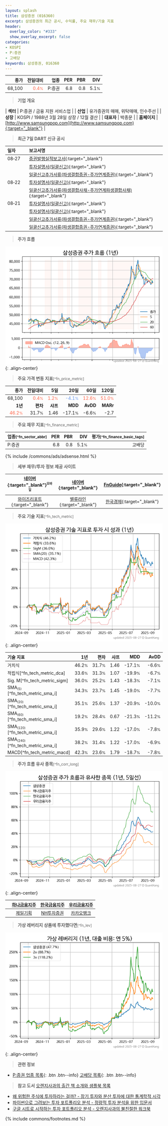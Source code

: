 ```yaml
---
layout: splash
title: 삼성증권 (016360)
excerpt: 삼성증권의 최근 공시, 수익률, 주요 재무/기술 지표
header:
  overlay_color: "#333"
  show_overlay_excerpt: false
categories:
- KOSPI
- P:증권
- 고배당
keywords: 삼성증권, 016360
---
```


| **종가** | **전일대비** | **업종** | **PER** | **PBR** | **DIV** |
| -------: | -----------: | -------: | ------: | ------: | ------: |
| 68,100 | <span style="color: tomato">0.4<small>%</small></span> | P:증권 | 6.8 | 0.8 | 5.1<small>%</small> |

<!-- more -->


> **기업 개요**<a id="company"></a>

| <span style="white-space:nowrap;">**섹터**</span> | P:증권 / 금융 지원 서비스업 |
| <span style="white-space:nowrap;">**산업**</span> | 유가증권의 매매, 위탁매매, 인수주선 |
| <span style="white-space:nowrap;">**상장**</span> | KOSPI / 1988년 3월 28일 상장 / 12월 결산 |
| <span style="white-space:nowrap;">**대표자**</span> | 박종문 |
| <span style="white-space:nowrap;">**홈페이지**</span> | [http://www.samsungpop.com](http://www.samsungpop.com){:target="_blank"} |


> **최근 7일 DART 신규 공시**<a id="dart"></a>

| **일자** |      | **보고서명** |
| :------- | :--- | :----------- |
| 08&#x2011;27 | | [증권발행실적보고서](https://dart.fss.or.kr/dsaf001/main.do?rcpNo=20250827000191){:target="_blank"} |
|  | | [투자설명서(일괄신고)](https://dart.fss.or.kr/dsaf001/main.do?rcpNo=20250827000132){:target="_blank"} |
|  | | [일괄신고추가서류(파생결합증권-주가연계증권)](https://dart.fss.or.kr/dsaf001/main.do?rcpNo=20250827000110){:target="_blank"} |
| 08&#x2011;22 | | [투자설명서(일괄신고)](https://dart.fss.or.kr/dsaf001/main.do?rcpNo=20250822000024){:target="_blank"} |
|  | | [일괄신고추가서류(파생결합사채-주가연계파생결합사채)](https://dart.fss.or.kr/dsaf001/main.do?rcpNo=20250822000022){:target="_blank"} |
| 08&#x2011;21 | | [투자설명서(일괄신고)](https://dart.fss.or.kr/dsaf001/main.do?rcpNo=20250821000095){:target="_blank"} |
|  | | [투자설명서(일괄신고)](https://dart.fss.or.kr/dsaf001/main.do?rcpNo=20250821000072){:target="_blank"} |
|  | | [일괄신고추가서류(파생결합증권-주가연계증권)](https://dart.fss.or.kr/dsaf001/main.do?rcpNo=20250821000066){:target="_blank"} |
|  | | [일괄신고추가서류(파생결합증권-주가연계증권)](https://dart.fss.or.kr/dsaf001/main.do?rcpNo=20250821000026){:target="_blank"} |


> **주가 흐름**<a id="price"></a>

![016360](/stock/images/016360.png){: .align-center}


> **주요 가격 변동 지표**<small>[^fn_price_metric]</small>

| **종가** | **전일대비** | **5일** | **20일** | **60일** | **120일** |
| -------: | -----------: | ------: | -------: | -------: | --------: |
| 68,100 | <span style="color: tomato">0.4<small>%</small></span> | <span style="color: tomato">1.2<small>%</small></span> | <span style="color: cornflowerblue">-4.1<small>%</small></span> | <span style="color: tomato">12.6<small>%</small></span> | <span style="color: tomato">51.0<small>%</small></span> |
| **1년** | **편차** | **샤프** | **MDD** | **AvDD** | **MARr** |
| <span style="color: tomato">46.2<small>%</small></span> | 31.7<small>%</small> | 1.46 | -17.1<small>%</small> | -6.6<small>%</small> | -2.7 |


> **주요 재무 지표**<small>[^fn_finance_metric]</small>

| **업종**<small>[^fn_sector_abbr]</small> | **PER** | **PBR** | **DIV** | **평가**<small>[^fn_finance_basic_tags]</small> |
| :--------------------------------------- | ------: | ------: | ------: | ----------------------------------------------: |
| P:증권 | 6.8 | 0.8 | 5.1<small>%</small> | 고배당 |



{% include /commons/ads/adsense.html %}

> **세부 재무/투자 정보 제공 사이트**

| [네이버](https://m.stock.naver.com/domestic/stock/016360/finance/summary){:target="_blank"}<sup><small>모바일</small></sup> | [네이버](https://finance.naver.com/item/coinfo.naver?code=016360){:target="_blank"} | [FnGuide](https://comp.fnguide.com/SVO2/ASP/SVD_Invest.asp?gicode=A016360&MenuYn=Y){:target="_blank"} |
| :---: | :---: | :---: |
| [와이즈리포트](https://comp.wisereport.co.kr/company/c1040001.aspx?cmp_cd=016360){:target="_blank"} | [밸류라인](https://www.valueline.co.kr/finance/summary/016360){:target="_blank"} | [한국경제](https://markets.hankyung.com/stock/016360/financial-summary){:target="_blank"} |


> **주요 기술 지표**<small>[^fn_tech_metric]</small>


![016360](/stock/images/016360_tech.png){: .align-center}

| **기술 지표** | **1년** | **편차** | **샤프** | **MDD** | **AvDD** |
| :------------ | ------: | -----------: | -------: | ------: | -------: |
| 거치식 | 46.2<small>%</small> | 31.7<small>%</small> | 1.46 | -17.1<small>%</small> | -6.6<small>%</small> |
| 적립식[^fn_tech_metric_dca] | 33.6<small>%</small> | 31.3<small>%</small> | 1.07 | -19.9<small>%</small> | -6.7<small>%</small> |
| Sig. M[^fn_tech_metric_sigm] | 36.0<small>%</small> | 25.2<small>%</small> | 1.43 | -18.3<small>%</small> | -7.1<small>%</small> |
| SMA<small><sub>(5)</sub></small>[^fn_tech_metric_sma_i] | 34.3<small>%</small> | 23.7<small>%</small> | 1.45 | -19.0<small>%</small> | -7.7<small>%</small> |
| SMA<small><sub>(20)</sub></small>[^fn_tech_metric_sma_i] | 35.1<small>%</small> | 25.6<small>%</small> | 1.37 | -20.9<small>%</small> | -10.0<small>%</small> |
| SMA<small><sub>(60)</sub></small>[^fn_tech_metric_sma_i] | 19.2<small>%</small> | 28.4<small>%</small> | 0.67 | -21.3<small>%</small> | -11.2<small>%</small> |
| SMA<small><sub>(120)</sub></small>[^fn_tech_metric_sma_i] | 35.9<small>%</small> | 29.6<small>%</small> | 1.22 | -17.0<small>%</small> | -7.8<small>%</small> |
| SMA<small><sub>(240)</sub></small>[^fn_tech_metric_sma_i] | 38.2<small>%</small> | 31.4<small>%</small> | 1.22 | -17.0<small>%</small> | -6.9<small>%</small> |
| MACD[^fn_tech_metric_macd] | 42.3<small>%</small> | 23.6<small>%</small> | 1.79 | -18.7<small>%</small> | -7.8<small>%</small> |


> **주가 흐름 유사 종목**<a id="corr"></a><small>[^fn_corr_long]</small>

![016360](/stock/images/016360_corr.png){: .align-center}

|       | [하나금융지주](/086790/) | [한국금융지주](/071050/) | [우리금융지주](/316140/) |
| :---: | :------------------------------------: | :------------------------------------: | :------------------------------------: |
|       | [제일기획](/030000/) | [NH투자증권](/005940/) | [카카오뱅크](/323410/) |


> **가상 레버리지 상품에 투자했다면**<a id="2x"></a><small>[^fn_lev]</small>

![016360](/stock/images/016360_2x.png){: .align-center}


> **관련 정보**

- [P:증권 업종 목록](/stats/sector/kospi_업종_증권_종목/){: .btn .btn--info} [고배당 목록](/fn/fn_high_div/){: .btn .btn--info}

> **참고 도서** [오렌지사과의 출간 책 소개와 샘플북 목록](https://kongdori.tistory.com/691)

- [왜 위험한 주식에 투자하라는 걸까? - 장기 투자와 분산 투자에 대한 통계학적 시각](https://kongdori.tistory.com/421)
- [파이썬으로 그려보는 투자 포트폴리오 분석  - 정량적 투자 분석을 위한 입문서](https://kongdori.tistory.com/643)
- [구글 시트로 시작하는 투자 포트폴리오 분석 - 오렌지사과의 불친절한 워크북](https://kongdori.tistory.com/449)


{% include commons/footnotes.md %}